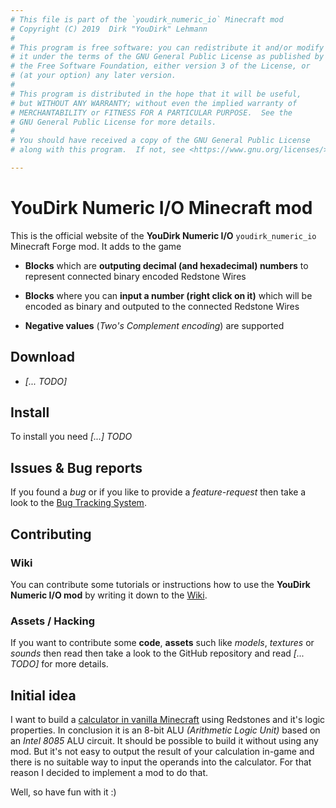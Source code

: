 ```yaml
---
# This file is part of the `youdirk_numeric_io` Minecraft mod
# Copyright (C) 2019  Dirk "YouDirk" Lehmann
#
# This program is free software: you can redistribute it and/or modify
# it under the terms of the GNU General Public License as published by
# the Free Software Foundation, either version 3 of the License, or
# (at your option) any later version.
#
# This program is distributed in the hope that it will be useful,
# but WITHOUT ANY WARRANTY; without even the implied warranty of
# MERCHANTABILITY or FITNESS FOR A PARTICULAR PURPOSE.  See the
# GNU General Public License for more details.
#
# You should have received a copy of the GNU General Public License
# along with this program.  If not, see <https://www.gnu.org/licenses/>.

---
```


YouDirk Numeric I/O Minecraft mod
=================================

This is the official website of the **YouDirk Numeric I/O**
`youdirk_numeric_io` Minecraft Forge mod.  It adds to the game

* **Blocks** which are **outputing decimal (and hexadecimal) numbers**
  to represent connected binary encoded Redstone Wires

* **Blocks** where you can **input a number (right click on it)**
  which will be encoded as binary and outputed to the connected
  Redstone Wires

* **Negative values** (*Two's Complement encoding*) are supported

Download
--------

* *[... TODO]*

Install
-------

To install you need *[...] TODO*

Issues & Bug reports
--------------------

If you found a *bug* or if you like to provide a *feature-request*
then take a look to the [Bug Tracking
System](https://github.com/YouDirk/youdirk_numeric_io/issues).

Contributing
------------

### Wiki

You can contribute some tutorials or instructions how to use the
**YouDirk Numeric I/O mod** by writing it down to the
[Wiki](https://github.com/YouDirk/youdirk_numeric_io/wiki).

### Assets / Hacking

If you want to contribute some **code**, **assets** such like
*models*, *textures* or *sounds* then read then take a look to the
GitHub repository and read *[... TODO]* for more details.

Initial idea
------------

I want to build a [calculator in vanilla
Minecraft](https://www.twitch.tv/collections/jN0fzROVchV32A) using
Redstones and it's logic properties.  In conclusion it is an 8-bit ALU
*(Arithmetic Logic Unit)* based on an *Intel 8085* ALU circuit.  It
should be possible to build it without using any mod.  But it's not
easy to output the result of your calculation in-game and there is no
suitable way to input the operands into the calculator.  For that
reason I decided to implement a mod to do that.

Well, so have fun with it :)
